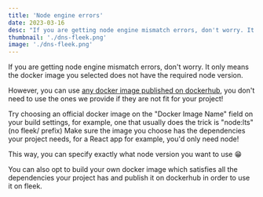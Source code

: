 ```yaml
---
title: 'Node engine errors'
date: 2023-03-16
desc: "If you are getting node engine mismatch errors, don't worry. It only means the docker image you selected does not have the required node version."
thumbnail: './dns-fleek.png'
image: './dns-fleek.png'
---
```


If you are getting node engine mismatch errors, don't worry. It only means the docker image you selected does not have the required node version.

However, you can use [any docker image published on dockerhub](https://hub.docker.com/search?q=), you don't need to use the ones we provide if they are not fit for your project!

Try choosing an official docker image on the "Docker Image Name" field on your build settings, for example, one that usually does the trick is "node:lts" (no fleek/ prefix)
Make sure the image you choose has the dependencies your project needs, for a React app for example, you'd only need node!

This way, you can specify exactly what node version you want to use 😁️

You can also opt to build your own docker image which satisfies all the dependencies your project has and publish it on dockerhub in order to use it on fleek.

